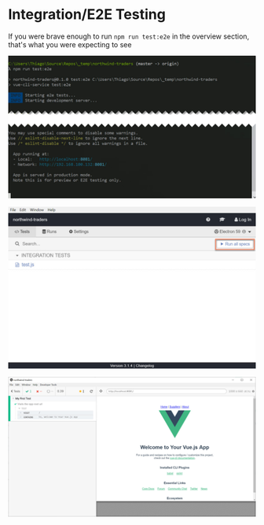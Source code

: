 # Integration/E2E Testing

If you were brave enough to run `npm run test:e2e` in the overview section, that's what you were expecting to see

![](../.gitbook/assets/e2e-test-run.jpg)

![](../.gitbook/assets/e2e-test-run-1.jpg)

![](../.gitbook/assets/e2e-test-run-2.jpg)


